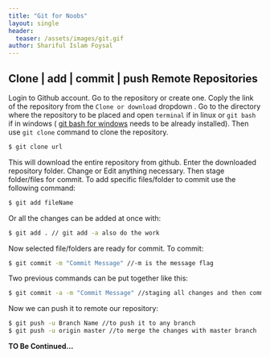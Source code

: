 ```yaml
---
title: "Git for Noobs"
layout: single
header:
  teaser: /assets/images/git.gif
author: Shariful Islam Foysal
---
```


Clone | add | commit | push Remote Repositories
---
Login to Github account. Go to the repository or create one. Coply the link of the repository from the `Clone or download` dropdown .
Go to the directory where the repository to be placed and open `terminal` if in linux or `git bash` if in windows ( [git bash for windows](http://gitforwindows.org/) needs to be already installed).
Then use `git clone` command to clone the repository. 
```sh  
$ git clone url
```
This will download the entire repository from github. Enter the downloaded repository folder. Change or Edit anything necessary. Then stage folder/files for commit. 
To add specific files/folder to commit use the following command:

```sh
$ git add fileName
```
Or all the changes can be added at once with:
```sh
$ git add . // git add -a also do the work
```
Now selected file/folders are ready for commit. To commit:
```sh
$ git commit -m "Commit Message" //-m is the message flag
```
Two previous commands can be put together like this:
```sh
$ git commit -a -m "Commit Message" //staging all changes and then commit
```
Now we can push it to remote our repository:
```sh
$ git push -u Branch Name //to push it to any branch
$ git push -u origin master //to merge the changes with master branch
```

**TO Be Continued...**
